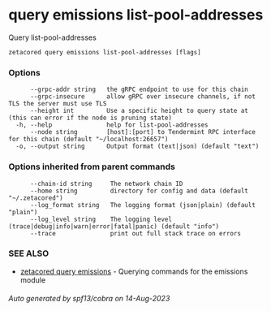 # query emissions list-pool-addresses

Query list-pool-addresses

```
zetacored query emissions list-pool-addresses [flags]
```

### Options

```
      --grpc-addr string   the gRPC endpoint to use for this chain
      --grpc-insecure      allow gRPC over insecure channels, if not TLS the server must use TLS
      --height int         Use a specific height to query state at (this can error if the node is pruning state)
  -h, --help               help for list-pool-addresses
      --node string        [host]:[port] to Tendermint RPC interface for this chain (default "~/localhost:26657")
  -o, --output string      Output format (text|json) (default "text")
```

### Options inherited from parent commands

```
      --chain-id string     The network chain ID
      --home string         directory for config and data (default "~/.zetacored")
      --log_format string   The logging format (json|plain) (default "plain")
      --log_level string    The logging level (trace|debug|info|warn|error|fatal|panic) (default "info")
      --trace               print out full stack trace on errors
```

### SEE ALSO

* [zetacored query emissions](zetacored_query_emissions.md)	 - Querying commands for the emissions module

###### Auto generated by spf13/cobra on 14-Aug-2023
